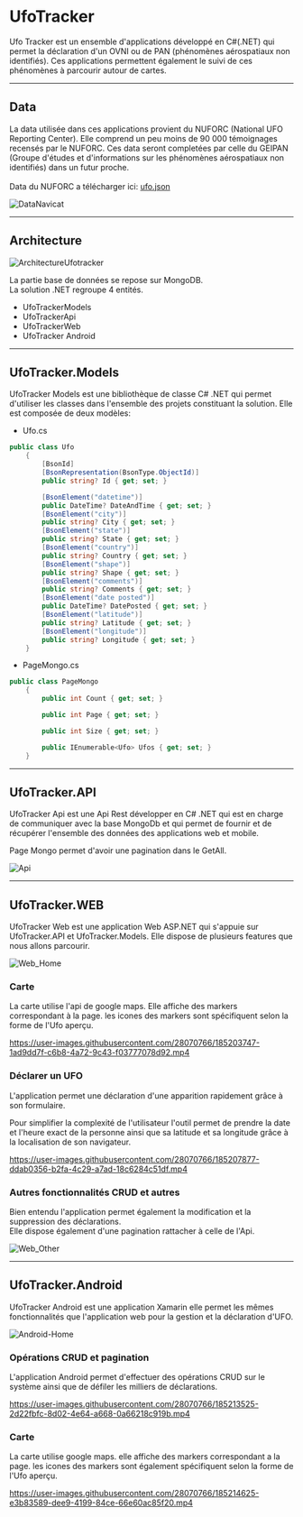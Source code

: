# UfoTracker

Ufo Tracker est un ensemble d'applications développé en C#(.NET) qui permet la déclaration d'un OVNI ou de PAN (phénomènes aérospatiaux non identifiés).
Ces applications permettent également le suivi de ces phénomènes à parcourir autour de cartes.

---

## Data

La data utilisée dans ces applications provient du NUFORC (National UFO Reporting Center). Elle comprend un peu moins de 90 000 témoignages recensés par le NUFORC. Ces data seront completées par celle du GEIPAN (Groupe d'études et d'informations sur les phénomènes aérospatiaux non identifiés) dans un futur proche.<br><br>
Data du NUFORC a télécharger ici:  [ufo.json](ufo.json)

![DataNavicat](ImgForDoc/data_navicat.png)

--- 
## Architecture

![ArchitectureUfotracker](ImgForDoc/Architecture_UfoTracker.png)

La partie base de données se repose sur MongoDB.<br> 
La solution .NET regroupe 4 entités. 
- UfoTrackerModels
- UfoTrackerApi
- UfoTrackerWeb
- UfoTracker Android
--- 


## UfoTracker.Models

UfoTracker Models est une bibliothèque de classe C# .NET qui permet d'utiliser les classes dans l'ensemble des projets constituant la solution. 
Elle est composée de deux modèles:
- Ufo.cs

``` C#
public class Ufo
    {
        [BsonId]
        [BsonRepresentation(BsonType.ObjectId)]
        public string? Id { get; set; }

        [BsonElement("datetime")]
        public DateTime? DateAndTime { get; set; }
        [BsonElement("city")]
        public string? City { get; set; }
        [BsonElement("state")]
        public string? State { get; set; }
        [BsonElement("country")]
        public string? Country { get; set; }
        [BsonElement("shape")]
        public string? Shape { get; set; }
        [BsonElement("comments")]
        public string? Comments { get; set; }
        [BsonElement("date posted")]
        public DateTime? DatePosted { get; set; }
        [BsonElement("latitude")]
        public string? Latitude { get; set; }
        [BsonElement("longitude")]
        public string? Longitude { get; set; }
    }
```
- PageMongo.cs
``` C#
public class PageMongo
    {
        public int Count { get; set; }

        public int Page { get; set; }

        public int Size { get; set; }

        public IEnumerable<Ufo> Ufos { get; set; }
    }
```

--- 
## UfoTracker.API

UfoTracker Api est une Api Rest développer en C# .NET qui est en charge de communiquer avec la base MongoDb et qui permet de fournir et de récupérer l'ensemble des données des applications web et mobile.

Page Mongo permet d'avoir une pagination dans le GetAll.

![Api](ImgForDoc/API.png)

--- 
## UfoTracker.WEB

UfoTracker Web est une application Web ASP.NET qui s'appuie sur UfoTracker.API et UfoTracker.Models. Elle dispose de plusieurs features que nous allons parcourir.

![Web_Home](ImgForDoc/Web_Home.png)

### Carte 
La carte utilise l'api de google maps. Elle affiche des markers correspondant à la page. 
les icones des markers sont spécifiquent selon la forme de l'Ufo aperçu. 

https://user-images.githubusercontent.com/28070766/185203747-1ad9dd7f-c6b8-4a72-9c43-f03777078d92.mp4

### Déclarer un UFO
L'application permet une déclaration d'une apparition rapidement grâce à son formulaire.

Pour simplifier la complexité de l'utilisateur l'outil permet de prendre la date et l'heure exact de la personne ainsi que sa latitude et sa longitude grâce à la localisation de son navigateur. 

https://user-images.githubusercontent.com/28070766/185207877-ddab0356-b2fa-4c29-a7ad-18c6284c51df.mp4

### Autres fonctionnalités CRUD et autres

Bien entendu l'application permet également la modification et la suppression des déclarations. <br>
Elle dispose également d'une pagination rattacher à celle de l'Api.

![Web_Other](ImgForDoc/Web_Other.png)

--- 

## UfoTracker.Android

UfoTracker Android est une application Xamarin elle permet les mêmes fonctionnalités que l'application web pour la gestion et la déclaration d'UFO. 

![Android-Home](ImgForDoc/Android-Home.png)

### Opérations CRUD et pagination

L'application Android permet d'effectuer des opérations CRUD sur le système ainsi que de défiler les milliers de déclarations. 


https://user-images.githubusercontent.com/28070766/185213525-2d22fbfc-8d02-4e64-a668-0a66218c919b.mp4

### Carte 
La carte utilise google maps. elle affiche des markers correspondant a la page. 
les icones des markers sont également spécifiquent selon la forme de l'Ufo aperçu.

https://user-images.githubusercontent.com/28070766/185214625-e3b83589-dee9-4199-84ce-66e60ac85f20.mp4



